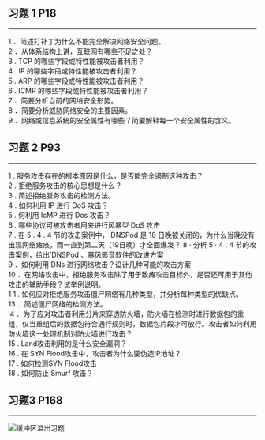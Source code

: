 ## 习题 1 P18
----
1 ．简述打补丁为什么不能完全解决网络安全问题。       
2 ．从体系结构上讲，互联网有哪些不足之处？      
3 . TCP 的哪些字段或特性能被攻击者利用？      
4 . IP 的哪些字段或特性能被攻击者利用？      
5 . ARP 的哪些字段或特性能被攻击者利用？      
6 . ICMP 的哪些字段或特性能被攻击者利用？      
7 ．简要分析当前的网络安全形势。      
8 ．简要分析威胁网络安全的主要因素。      
9 ．网络或信息系统的安全属性有哪些？简要解释每一个安全属性的含义。     

## 习题 2 P93
---
1 . 服务攻击存在的根本原因是什么，是否能完全遏制这种攻击？     
2 . 拒绝服务攻击的核心思想是什么？     
3 . 简述拒绝服务攻击的检测方法。      
4 . 如何利用 IP 进行 DoS 攻击？     
5 . 何利用 IcMP 进行 Dos 攻击？     
6 . 哪些协议可被攻击者用来进行风暴型 DoS 攻击        
7 . 在 5 . 4 . 4 节的攻击案例中， DNSPod 是 18 日晚被关闭的，为什么当晚没有出现网络瘫痪，而一直到第二天（19日晚）才全面爆发？
8 · 分析 5 · 4 . 4 节的攻击案例，给出’DNSPod 、暴风影音软件的改进方案         
9 ．如何利用 DNs 进行网络攻击？设计几种可能的攻击方案       
10 ．在网络攻击中，拒绝服务攻击除了用于致瘫攻击目标外，是否还可用于其他攻击的辅助手段？试举例说明。         
1 1 . 如何应对拒绝服务攻击僵尸网络有几种类型，并分析每种类型的优缺点。        
13 ．简述僵尸网络的检测方法。       
l4 ．为了应对攻击者利用分片来穿透防火墙，防火墙在检测时进行数据包的重组，仅当重组后的数据包符合通行规则时，数据包片段才可放行。攻击者如何利用防火墙这一处理机制对防火墙进行攻击？      
15 . Land攻击利用的是什么安全漏洞？      
16 . 在 SYN Flood攻击中，攻击者为什么要伪造IP地址？      
17 . 如何检测SYN Flood攻击     
18 . 如何防止 Smurf 攻击？      

## 习题3 P168
---

![缓冲区溢出习题](https://github.com/guoJohnny/-837-/blob/master/%E7%BD%91%E7%BB%9C%E5%AE%89%E5%85%A8/%E7%BD%91%E7%BB%9C%E5%AE%89%E5%85%A8%E4%B9%A0%E9%A2%98/9.4.jpg)

